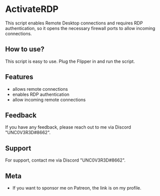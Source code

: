 
# ActivateRDP

This script enables Remote Desktop connections and requires RDP authentication, so it opens the necessary firewall ports to allow incoming connections.




## How to use?

This script is easy to use. Plug the Flipper in and run the script. 




## Features

- allows remote connections
- enables RDP authentication
- allow incoming remote connections




## Feedback

If you have any feedback, please reach out to me via Discord "UNC0V3R3D#8662".






## Support

For support, contact me via  Discord "UNC0V3R3D#8662".


## Meta


- If you want to sponsor me on Patreon, the link is on my profile.


